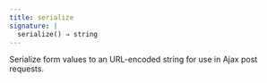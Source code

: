```yaml
---
title: serialize
signature: |
  serialize() ⇒ string
---
```


Serialize form values to an URL-encoded string for use in Ajax post requests.
